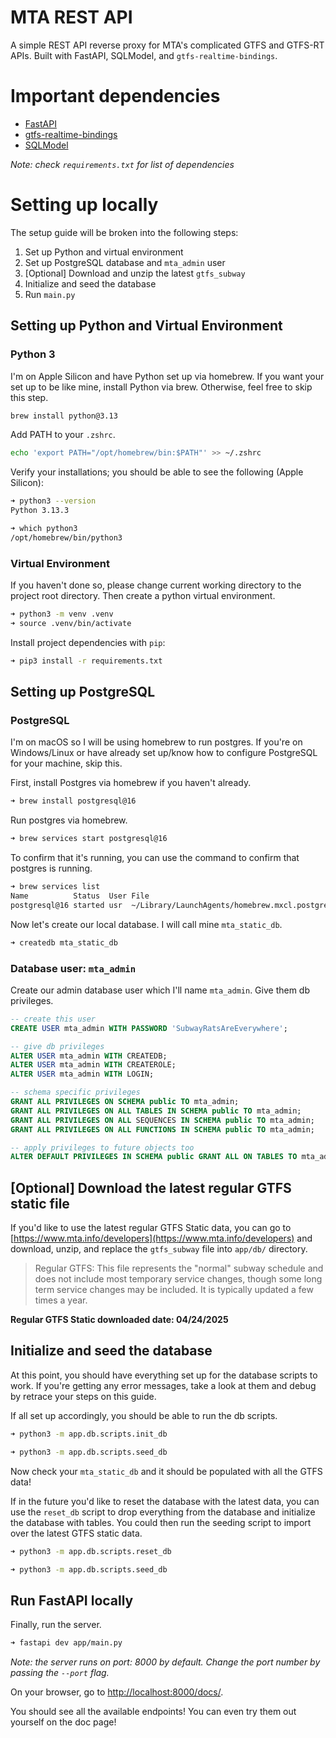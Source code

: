 # MTA REST API
A simple REST API reverse proxy for MTA's complicated GTFS and GTFS-RT APIs. Built
with FastAPI, SQLModel, and `gtfs-realtime-bindings`.

# Important dependencies
- [FastAPI](https://github.com/fastapi/fastapi)
- [gtfs-realtime-bindings](https://github.com/MobilityData/gtfs-realtime-bindings)
- [SQLModel](https://github.com/fastapi/sqlmodel)

*Note: check `requirements.txt` for list of dependencies*

# Setting up locally
The setup guide will be broken into the following steps:

1. Set up Python and virtual environment
2. Set up PostgreSQL database and `mta_admin` user
3. [Optional] Download and unzip the latest `gtfs_subway`
4. Initialize and seed the database
5. Run `main.py`

## Setting up Python and Virtual Environment
### Python 3
I'm on Apple Silicon and have Python set up via homebrew. If you want your set up to be like mine, install Python via brew. Otherwise, feel free to skip this step.
```sh
brew install python@3.13
```

Add PATH to your `.zshrc`.
```sh
echo 'export PATH="/opt/homebrew/bin:$PATH"' >> ~/.zshrc
```

Verify your installations; you should be able to see the following (Apple Silicon):
```sh
➜ python3 --version
Python 3.13.3

➜ which python3
/opt/homebrew/bin/python3
```

### Virtual Environment
If you haven't done so, please change current working directory to the project root directory. Then create a python virtual environment.

```sh
➜ python3 -m venv .venv
➜ source .venv/bin/activate
```

Install project dependencies with `pip`:
```sh
➜ pip3 install -r requirements.txt
```

## Setting up PostgreSQL
### PostgreSQL
I'm on macOS so I will be using homebrew to run postgres. If you're on Windows/Linux or have already set up/know how to configure PostgreSQL for your machine, skip this.

First, install Postgres via homebrew if you haven't already.
```sh
➜ brew install postgresql@16
```

Run postgres via homebrew.
```sh
➜ brew services start postgresql@16
```

To confirm that it's running, you can use the command to confirm that postgres is running.
```sh
➜ brew services list
Name          Status  User File
postgresql@16 started usr  ~/Library/LaunchAgents/homebrew.mxcl.postgresql@16.plist
```

Now let's create our local database. I will call mine `mta_static_db`.
```sh
➜ createdb mta_static_db
```

### Database user: `mta_admin`
Create our admin database user which I'll name `mta_admin`. Give them db privileges.
```sql
-- create this user
CREATE USER mta_admin WITH PASSWORD 'SubwayRatsAreEverywhere';

-- give db privileges
ALTER USER mta_admin WITH CREATEDB;
ALTER USER mta_admin WITH CREATEROLE;
ALTER USER mta_admin WITH LOGIN;

-- schema specific privileges
GRANT ALL PRIVILEGES ON SCHEMA public TO mta_admin;
GRANT ALL PRIVILEGES ON ALL TABLES IN SCHEMA public TO mta_admin;
GRANT ALL PRIVILEGES ON ALL SEQUENCES IN SCHEMA public TO mta_admin;
GRANT ALL PRIVILEGES ON ALL FUNCTIONS IN SCHEMA public TO mta_admin;

-- apply privileges to future objects too
ALTER DEFAULT PRIVILEGES IN SCHEMA public GRANT ALL ON TABLES TO mta_admin;
```

## [Optional] Download the latest regular GTFS static file
If you'd like to use the latest regular GTFS Static data, you can go to [https://www.mta.info/developers](https://www.mta.info/developers) and download, unzip, and replace the `gtfs_subway` file into `app/db/` directory.

> Regular GTFS: This file represents the "normal" subway schedule and does not include most temporary service changes, though some long term service changes may be included. It is typically updated a few times a year.

**Regular GTFS Static downloaded date: 04/24/2025**

## Initialize and seed the database
At this point, you should have everything set up for the database scripts to work. If you're getting
any error messages, take a look at them and debug by retrace your steps on this guide.

If all set up accordingly, you should be able to run the db scripts.
```sh
➜ python3 -m app.db.scripts.init_db

➜ python3 -m app.db.scripts.seed_db
```

Now check your `mta_static_db` and it should be populated with all the GTFS data!

If in the future you'd like to reset the database with the latest data, you can use the `reset_db`
script to drop everything from the database and initialize the database with tables. You could then
run the seeding script to import over the latest GTFS static data.
```sh
➜ python3 -m app.db.scripts.reset_db

➜ python3 -m app.db.scripts.seed_db
```

## Run FastAPI locally
Finally, run the server.

```sh
➜ fastapi dev app/main.py
```
*Note: the server runs on port: 8000 by default. Change the port number by passing the `--port` flag.*

On your browser, go to [http://localhost:8000/docs/](http://localhost:8000/docs/).

You should see all the available endpoints! You can even try them out yourself on the doc page!
